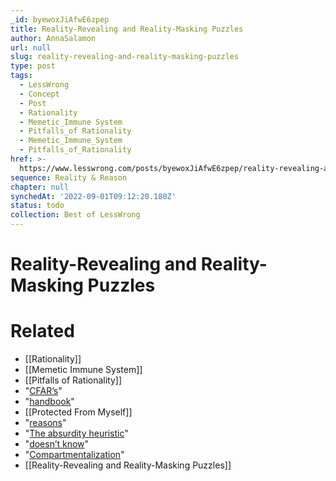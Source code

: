 ```yaml
---
_id: byewoxJiAfwE6zpep
title: Reality-Revealing and Reality-Masking Puzzles
author: AnnaSalamon
url: null
slug: reality-revealing-and-reality-masking-puzzles
type: post
tags:
  - LessWrong
  - Concept
  - Post
  - Rationality
  - Memetic_Immune System
  - Pitfalls_of Rationality
  - Memetic_Immune_System
  - Pitfalls_of_Rationality
href: >-
  https://www.lesswrong.com/posts/byewoxJiAfwE6zpep/reality-revealing-and-reality-masking-puzzles
sequence: Reality & Reason
chapter: null
synchedAt: '2022-09-01T09:12:20.180Z'
status: todo
collection: Best of LessWrong
---
```


# Reality-Revealing and Reality-Masking Puzzles


# Related

- [[Rationality]]
- [[Memetic Immune System]]
- [[Pitfalls of Rationality]]
- "[CFAR’s](https://rationality.org/about/mission)"
- "[handbook](https://rationality.org/files/cfar-handbook.pdf)"
- [[Protected From Myself]]
- "[reasons](https://sideways-view.com/2016/11/14/integrity-for-consequentialists/)"
- "[The absurdity heuristic](https://www.lesswrong.com/posts/P792Z4QA9dzcLdKkE/absurdity-heuristic-absurdity-bias)"
- "[doesn’t know](https://www.lesswrong.com/posts/Pm83rA8MTYYeR4Ci4/i-don-t-know)"
- "[Compartmentalization](https://wiki.lesswrong.com/wiki/Compartmentalization)"
- [[Reality-Revealing and Reality-Masking Puzzles]]